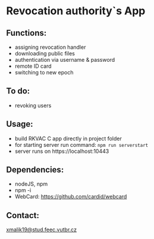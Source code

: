 # Revocation authority`s App

## Functions:
- assigning revocation handler
- downloading public files
- authentication via username & password
- remote ID card
- switching to new epoch

## To do:
- revoking users

## Usage:
- build RKVAC C app directly in project folder
- for starting server run command:
  `npm run serverstart`
- server runs on https://localhost:10443

## Dependencies:
- nodeJS, npm
- npm -i
- WebCard: https://github.com/cardid/webcard

## Contact:
xmalik19@stud.feec.vutbr.cz